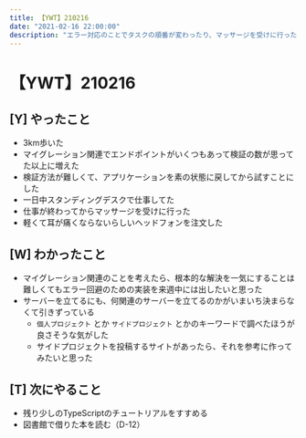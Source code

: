```yaml
---
title: 【YWT】210216
date: "2021-02-16 22:00:00"
description: "エラー対応のことでタスクの順番が変わったり、マッサージを受けに行ったりした"
---
```


# 【YWT】210216

## [Y] やったこと

- 3km歩いた
- マイグレーション関連でエンドポイントがいくつもあって検証の数が思ってた以上に増えた
- 検証方法が難しくて、アプリケーションを素の状態に戻してから試すことにした
- 一日中スタンディングデスクで仕事してた
- 仕事が終わってからマッサージを受けに行った
- 軽くて耳が痛くならないらしいヘッドフォンを注文した

## [W] わかったこと

- マイグレーション関連のことを考えたら、根本的な解決を一気にすることは難しくてもエラー回避のための実装を来週中には出したいと思った
- サーバーを立てるにも、何関連のサーバーを立てるのかがいまいち決まらなくて引きずっている
  - `個人プロジェクト` とか `サイドプロジェクト` とかのキーワードで調べたほうが良さそうな気がした
  - サイドプロジェクトを投稿するサイトがあったら、それを参考に作ってみたいと思った


## [T] 次にやること

- 残り少しのTypeScriptのチュートリアルをすすめる
- 図書館で借りた本を読む（D-12）
